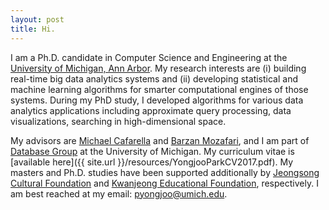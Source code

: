 ```yaml
---
layout: post
title: Hi.
---
```


I am a Ph.D. candidate in Computer Science and Engineering at the [University of
Michigan, Ann Arbor](http://cse.umich.edu/). My research interests are (i) building real-time big data analytics systems and (ii) developing statistical and machine learning algorithms for smarter computational engines of those systems. During my PhD study, I developed algorithms for various data analytics applications including approximate query processing, data visualizations, searching in high-dimensional space.

My advisors are [Michael Cafarella](http://web.eecs.umich.edu/~michjc/)
and [Barzan Mozafari](http://web.eecs.umich.edu/~mozafari/), and I am part
of [Database Group](http://dbgroup.eecs.umich.edu/) at the University
of Michigan. My curriculum vitae is [available here]({{ site.url }}/resources/YongjooParkCV2017.pdf).
My masters and Ph.D. studies have been supported additionally by
[Jeongsong Cultural Foundation](http://www.jeongsong.co.kr/) and
[Kwanjeong Educational Foundation](http://en.ikef.or.kr/), respectively.
I am best reached at my email: pyongjoo@umich.edu.
